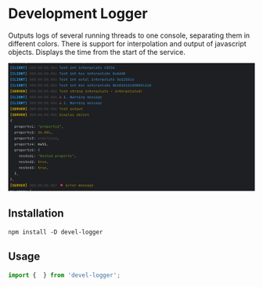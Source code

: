 # Development Logger

Outputs logs of several running threads to one console, separating them in different colors. There is support for interpolation and output of javascript objects. Displays the time from the start of the service.

![Screenshot](./screenshot.png)


## Installation

```shell
npm install -D devel-logger
```

## Usage

```typescript
import {  } from 'devel-logger';
```